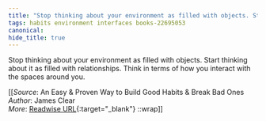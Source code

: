 ```yaml
---
title: "Stop thinking about your environment as filled with objects. Start ..."
tags: habits environment interfaces books-22695053
canonical: 
hide_title: true
---
```


Stop thinking about your environment as filled with objects. Start thinking about it as filled with relationships. Think in terms of how you interact with the spaces around you.


[[_Source_: An Easy & Proven Way to Build Good Habits & Break Bad Ones<br>
_Author_: James Clear<br>
_More_: [Readwise URL](https://readwise.io/open/446271373){:target="_blank"}
::wrap]]